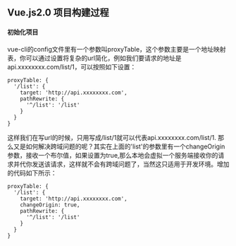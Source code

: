 ## Vue.js2.0 项目构建过程

#### 初始化项目

vue-cli的config文件里有一个参数叫proxyTable，这个参数主要是一个地址映射表，你可以通过设置将复杂的url简化，例如我们要请求的地址是api.xxxxxxxx.com/list/1，可以按照如下设置：

```
proxyTable: {
  '/list': {
    target: 'http://api.xxxxxxxx.com',
    pathRewrite: {
      '^/list': '/list'
    }
  }
}
```

这样我们在写url的时候，只用写成/list/1就可以代表api.xxxxxxxx.com/list/1.
那么又是如何解决跨域问题的呢？其实在上面的'list'的参数里有一个changeOrigin参数，接收一个布尔值，如果设置为true,那么本地会虚拟一个服务端接收你的请求并代你发送该请求，这样就不会有跨域问题了，当然这只适用于开发环境。增加的代码如下所示：

~~~
proxyTable: {
  '/list': {
    target: 'http://api.xxxxxxxx.com',
    changeOrigin: true,
    pathRewrite: {
      '^/list': '/list'
    }
  }
}
~~~